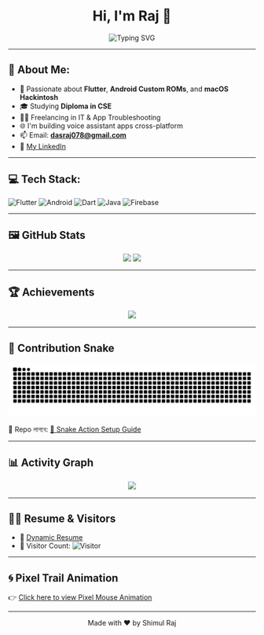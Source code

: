 
<h1 align="center">Hi, I'm Raj 👋</h1>

<p align="center">
  <img src="https://readme-typing-svg.demolab.com?font=Fira+Code&size=24&pause=1000&center=true&vCenter=true&width=435&lines=Flutter+Dev+%7C+Android+Tweaker;CSE+Student+%7C+Hardware+Lover;Always+Learning+New+Things+🚀" alt="Typing SVG" />
</p>

---

## 🧠 About Me:
- 🔧 Passionate about **Flutter**, **Android Custom ROMs**, and **macOS Hackintosh**
- 🎓 Studying **Diploma in CSE**
- 🧑‍💻 Freelancing in IT & App Troubleshooting
- 🌐 I'm building voice assistant apps cross-platform
- 📫 Email: **dasraj078@gmail.com**
- 🔗 [My LinkedIn](https://www.linkedin.com/in/shimulraj0)

---

## 💻 Tech Stack:
![Flutter](https://img.shields.io/badge/-Flutter-02569B?logo=flutter&logoColor=white)
![Android](https://img.shields.io/badge/-Android-3DDC84?logo=android&logoColor=white)
![Dart](https://img.shields.io/badge/-Dart-0175C2?logo=dart&logoColor=white)
![Java](https://img.shields.io/badge/-Java-007396?logo=java&logoColor=white)
![Firebase](https://img.shields.io/badge/-Firebase-FFCA28?logo=firebase&logoColor=black)

---

## 🖼️ GitHub Stats

<p align="center">
  <img width="48%" src="https://github-readme-stats.vercel.app/api?username=Shimulraj0&show_icons=true&theme=github_dark" />
  <img width="48%" src="https://github-readme-streak-stats.herokuapp.com/?user=Shimulraj0&theme=github-dark" />
</p>

---

## 🏆 Achievements

<p align="center">
  <img src="https://github-profile-trophy.vercel.app/?username=Shimulraj0&theme=darkhub&no-bg=true&no-frame=true&row=2&column=3" />
</p>

---

## 🐍 Contribution Snake

<p align="center">
  <img src="https://raw.githubusercontent.com/Shimulraj0/Shimulraj0/output/github-contribution-grid-snake.svg" alt="snake" />
</p>

🔧 Repo লাগবে: [🐍 Snake Action Setup Guide](https://github.com/Platane/snk)

---

## 📊 Activity Graph

<p align="center">
  <img src="https://github-readme-activity-graph.vercel.app/graph?username=Shimulraj0&bg_color=0d1117&color=58a6ff&line=58a6ff&point=ffffff&area=true&hide_border=true" />
</p>

---

## 🧑‍💻 Resume & Visitors

- 📄 [Dynamic Resume](https://rxresu.me/r/Shimulraj0)
- 👀 Visitor Count:
  ![Visitor](https://komarev.com/ghpvc/?username=Shimulraj0)

---

## 🌀 Pixel Trail Animation

👉 [Click here to view Pixel Mouse Animation](https://Shimulraj0.github.io/pixel-animation/)

---

<p align="center">
  Made with ❤️ by Shimul Raj
</p>
